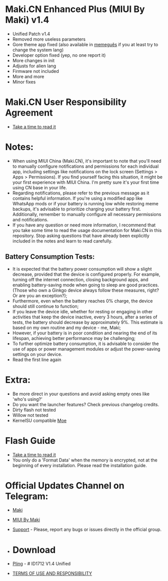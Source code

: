 # Maki.CN Enhanced Plus (MIUI By Maki) v1.4

- Unified Patch v1.4
- Removed more useless parameters
- Gore theme app fixed (also available in [memeguês](https://t.me/makishots/72) if you at least try to change the system lang)
- Developer option fixed (yep, no one report it)
- More changes in init
- Adjusts for alien lang
- Firmware not included
- More and more
- Minor fixes

# Maki.CN User Responsibility Agreement
- [Take a time to read it](https://github.com/MIUIByMaki/RN8/blob/main/extra.md)

# Notes:
- When using MIUI China (Maki.CN), it's important to note that you'll need to manually configure notifications and permissions for each individual app, including settings like notifications on the lock screen (Settings > Apps > Permissions). If you find yourself facing this situation, it might be your first experience with MIUI China. I'm pretty sure it's your first time using CN base in your life.
- Regarding notifications, please refer to the previous message as it contains helpful information.
If you're using a modified app like WhatsApp mods or if your battery is running low while restoring meme backups, it's advisable to prioritize charging your battery first. Additionally, remember to manually configure all necessary permissions and notifications.
- If you have any question or need more information, I recommend that you take some time to read the usage documentation for Maki.CN in this repository. Stop asking questions that have already been explicitly included in the notes and learn to read carefully.

## Battery Consumption Tests:

- It is expected that the battery power consumption will show a slight decrease, provided that the device is configured properly. For example, turning off the internet connection, closing background apps, and enabling battery-saving mode when going to sleep are good practices. (Those who own a Ginkgo device always follow these measures, right? Or are you an exception?);
- Furthermore, even when the battery reaches 0% charge, the device should still continue to function;
- If you leave the device idle, whether for resting or engaging in other activities that keep the device inactive, every 3 hours, after a series of tests, the battery should decrease by approximately 9%. This estimate is based on my own routine and my device - me, Maki;
- However, if your battery is in poor condition and nearing the end of its lifespan, achieving better performance may be challenging;
- To further optimize battery consumption, it is advisable to consider the use of apps or power management modules or adjust the power-saving settings on your device.
- Read the first line again

# Extra:
- Be more direct in your questions and avoid asking empty ones like 'who's using?'
- Do you want the launcher features? Check previous changelog credits.
- Dirty flash not tested
- Willow not tested
- KernelSU compatible [Moe](https://t.me/MoeNOfficial)

# Flash Guide
- [Take a time to read it](https://github.com/MIUIByMaki/RN8/blob/main/flashguide.md#flash-guide)
- You only do a 'Format Data' when the memory is encrypted, not at the beginning of every installation. Please read the installation guide.

# Official Updates Channel on Telegram:
- [Maki](https://t.me/iamakima)
- [MIUI By Maki](https://t.me/MIUIByMaki)
- [Support](https://github.com/MIUIByMaki/Support/tree/main) - Please, report any bugs or issues directly in the official group. 

- # Download
- [Pling](https://www.pling.com/p/1956242) - # ID1712 V1.4 Unified
- [TERMS OF USE AND RESPONSIBILITY](https://github.com/MIUIByMaki/RN8/blob/main/terms.md)
